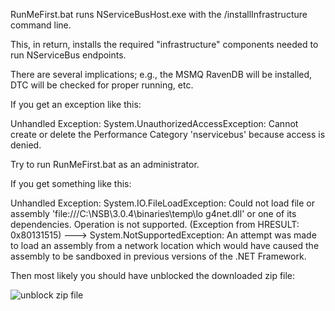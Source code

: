 <!--
title: "RunMeFirst.bat Throws An Exception"
tags: 
-->
RunMeFirst.bat runs NServiceBusHost.exe with the /installInfrastructure command line.

This, in return, installs the required "infrastructure" components needed to run NServiceBus endpoints.

There are several implications; e.g., the MSMQ RavenDB will be installed, DTC will be checked for proper running, etc.

If you get an exception like this:


Unhandled Exception: System.UnauthorizedAccessException: Cannot create or delete the Performance Category 'nservicebus' because access is denied.


Try to run RunMeFirst.bat as an administrator.

If you get something like this:


Unhandled Exception: System.IO.FileLoadException: Could not load file or assembly 'file:///C:\\NSB\\3.0.4\\binaries\\temp\\lo g4net.dll' or one of its dependencies. Operation is not supported. (Exception from HRESULT: 0x80131515) ---\> System.NotSupportedException: An attempt was made to load an assembly from a network location which would have caused the assembly to be sandboxed in previous versions of the .NET Framework.


Then most likely you should have unblocked the downloaded zip file:

![unblock zip file](https://particular.blob.core.windows.net/media/Default/images/unblock320_crossedout.png "unblock zip file")

